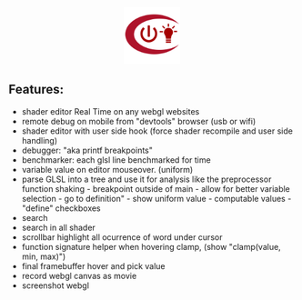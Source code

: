<p align="center">
  <img width="100" src="icons/renderbugle_icon.svg">
</p>

Features:
---------
- ‎shader editor Real Time on any webgl websites
- remote debug on mobile from "devtools" browser (usb or wifi)
- ‎shader editor with user side hook (force shader recompile and user side handling)
- debugger: "aka printf breakpoints"
- benchmarker: each glsl line benchmarked for time
- variable value on editor mouseover. (uniform)
- parse GLSL into a tree and use it for analysis like the preprocessor function shaking
        - breakpoint outside of main
		- allow for better variable selection
        - go to definition"
        - show uniform value
        - computable values
        - "define" checkboxes
- search
- search in all shader
- scrollbar highlight all ocurrence of word under cursor
- function signature helper when hovering clamp, (show "clamp(value, min, max)") 
- final framebuffer hover and pick value
- record webgl canvas as movie
- screenshot webgl